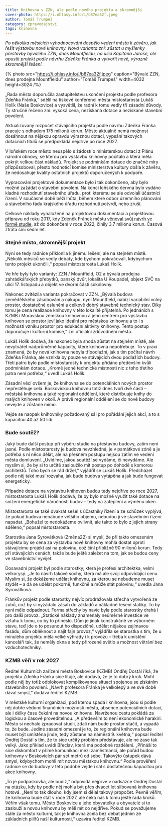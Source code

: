 ```yaml
---
title: Knihovna v ZZN, ale podle nového projektu a skromnější
cover-photo: https://i.ohlasy.info/i/b87ea32f.jpeg
author: Tomáš Trumpeš
category: zpravodajství
tags: knihovna
---
```


*Po několika měsících vyhodnocování dospělo vedení města k závěru, jak řešit výstavbu nové knihovny. Nová varianta zní: zůstat u myšlenky přestavby bývalého ZZN, dnes Mountfieldu, na ulici Kapitána Jaroše, ale opustit projekt podle návrhu Zdeňka Fránka a vytvořit nové, výrazně skromnější řešení.*

{% photo src="https://i.ohlasy.info/i/b87ea32f.jpeg" caption="Bývalé ZZN, dnes prodejna Mountfieldu" author="Tomáš Trumpeš" width=4032 height=3024 /%}

„Rada města doporučila zastupitelstvu ukončení projektu podle profesora Zdeňka Fránka,“ sdělil na tiskové konferenci města místostarosta Lukáš Holík (Naše Boskovice) a vysvětlil, že radní k tomu vedly tři zásadní důvody. Ty stručně řečeno zní: vysoká cena, nezískaná dotace a nezískané stavební povolení.

Aktualizovaný rozpočet stávajícího projektu podle návrhu Zdeňka Fránka pracuje s odhadem 175 milionů korun. Město aktuálně nemá možnost dosáhnout na nějakou opravdu výraznou dotaci, vypsání takových dotačních titulů se předpokládá nejdříve po roce 2027.

V loňském roce město neuspělo s žádostí o ministerskou dotaci z Plánu národní obnovy, se kterou pro výstavbu knihovny počítalo a která měla pokrýt velkou část nákladů. Projekt se podmínkám dotace do značné míry přizpůsoboval, přesto hodnotící komise ministerstva kultury došla k závěru, že nedosahuje kvality ostatních projektů doporučených k podpoře.

Vypracování projektové dokumentace bylo i tak dokončeno, aby bylo možné zažádat o stavební povolení. Na konci loňského června bylo vydáno kladné rozhodnutí stavebního úřadu, proti kterému se ale odvolali účastníci řízení. V současné době běží lhůta, během které odbor územního plánování a stavebního řádu krajského úřadu rozhodnutí potvrdí, nebo zruší.

Celkové náklady vynaložené na projektovou dokumentaci a projektovou přípravu od roku 2017, kdy Zdeněk Fránek městu [věnoval svůj návrh ve formě studie](https://ohlasy.info/clanky/2017/03/knihovna-zzn.html), až do dokončení v roce 2022, činily 3,7 milionu korun. Časová ztráta činí sedm let.

### Stejné místo, skromnější projekt

Nyní se tedy radnice přiklonila k jinému řešení, ale na stejném místě. „Několik měsíců se vedly debaty, kde bychom pokračovali, kdybychom tento projekt ukončili,“ popsal místostarosta Lukáš Holík. 

Ve hře byly tyto varianty: ZZN / Mountfield, O2 a bývalá prodejna zahrádkářských přebytků, panský dvůr, lokalita U Koupadel, objekt SVČ na ulici 17. listopadu a objekt ve dvorní části sokolovny. 

Nakonec zvítězila varianta pokračovat v ZZN. „Bývalá budova zemědělského zásobování a nákupu, nyní Mountfield, nabízí variabilní volný prostor, dostatečné oslunění a celkově dobrý stavebně technický stav. Díky tomu je cena realizace knihovny v této lokalitě přijatelná. Po jednáních s KZMB i Moravskou zemskou knihovnou a jeho centrem pro výstavbu knihoven se prostor jeví jako ideální pro městskou knihovnu a to i s možností vzniku prostor pro edukační aktivity knihovny. Tento postup doporučuje i kulturní komise,“ zní oficiální zdůvodnění města.

Lukáš Holík dodává, že nakonec byla shoda zůstat na stejném místě, ale nevytvářet nadprůměrné kapacity, které knihovna nepotřebuje. To v praxi znamená, že by nová knihovna nebyla třípodlažní, jak s tím počítal návrh Zdeňka Fránka, ale vznikla by pouze ve stávajících dvou podlažích budovy. Třetí patro bylo podle místostarosty k projektu přidáno především kvůli podmínkám dotace. „Kromě jedné technické místnosti nic z toho třetího patra není potřeba,“ uvedl Lukáš Holík.

Zásadní věcí ovšem je, že knihovna se do potenciálních nových prostor nepřestěhuje celá. Boskovickou knihovnu totiž dnes tvoří dvě části – městská knihovna a také regionální oddělení, které distribuuje knihy do malých knihoven v okolí. A právě regionální oddělení se do nové budovy nevejde a zůstane mimo. 

Vejde se naopak knihovníky požadovaný sál pro pořádání jejich akcí, a to s kapacitou 40 až 50 lidí.

### Bude soutěž?

Jaký bude další postup při výběru studie na přestavbu budovy, zatím není jasné. Podle místostarosty je budova nevzhledná, je v památkové zóně a je potřeba s ní něco dělat, ale na přesném postupu nejsou zatím ve vedení města domluvení. „Uvidíme, jakou soutěží se vydáme, či nevydáme. Ale myslím si, že by si to určitě zasloužilo mít postup po dohodě s komorou architektů. Toho bych se rád držel,“ vyjádřil se Lukáš Holík. Předcházet podle něj také musí rozvaha, jak bude budova vytápěna a jak bude fungovat energeticky.

Případné dotace na výstavbu knihoven budou tedy nejdříve po roce 2027, místostarosta Lukáš Holík dodává, že by bylo možné využít také dotace na snížení energetické náročnosti budov – tedy na zateplení a výměnu oken. 

Místostarosta se také dvakrát sešel s účastníky řízení a ze schůzek vyplývá, že pokud budova nenabude většího objemu, nebudou ji ve stavebním řízení napadat. „Bohužel to nedokážeme ovlivnit, ale takto to bylo z jejich strany sděleno,“ popsal místostarosta. 

Starostka Jana Syrovátková (Změna22) si myslí, že při takto omezeném projektu by se cena za výstavbu nové knihovny mohla dostat oproti stávajícímu projekt asi na polovinu, což činí přibližně 90 milionů korun. Tedy při stávajících cenách, takže bude ještě záležet na tom, jak se budou ceny ve stavebnictví vyvíjet.

Dosavadní projekt byl podle starostky, která je profesí architektka, velmi velkorysý. „Je to návrh takové sochy, která má ale svoji odpovídající cenu. Myslím si, že dokážeme udělat knihovnu, za kterou se nebudeme muset stydět – a dá se udělat pokorně, funkčně a může stát polovinu,“ uvedla Jana Syrovátková.

Fránkův projekt podle starostky nejvíc prodražovala střecha vytvořená ze zubů, což by si vyžádalo zásah do základů a nákladné řešení statiky. To by nyní mělo odpadnout. Forma střechy by navíc byla podle starostky drahá i pro další provoz. „Statické náklady znamenaly neúměrné investice ve vztahu k tomu, co by to přineslo. Dům je jinak konstrukčně ve výborném stavu, teď jde o to posunout ho dispozičně, udělat nějakou zajímavou fasádu, dům obléknout a najít fajn provoz,“ vyjádřila se starostka s tím, že u minulého projektu měla velké výhrady i k provozu – třeba k umístění kanceláří tak, že neměly okna a tedy přirozené světlo a možnost větrání bez vzduchotechniky.

### KZMB věří v rok 2027

Ředitel Kulturních zařízení města Boskovice (KZMB) Ondřej Dostál říká, že projektu Zdeňka Fránka sice lituje, ale dodává, že je to dobrý krok. Mohl podle něj by totiž odblokovat komplikovanou situaci spojenou se získáním stavebního povolení. „Návrh profesora Fránka je velkolepý a ve své době dával smysl,“ dodává ředitel KZMB.

V městské kulturní organizaci, pod kterou spadá i knihovna, jsou si podle něj dobře vědomi finančních možností města, absence potenciálních dotací, ale i délky času čekání na novou knihovnu. Navrženou cestu pokládá za logickou a časově proveditelnou. „A především to není ekonomické harakiri. Město si nechalo zpracovat studii, zdali nám bude prostor stačit, a vypadá to, že bude. Jediné zásadní omezení je to, že regionální knihovna bude muset být umístěna jinde, tedy zůstane na náměstí 9. května,“ popsal ředitel Ondřej Dostál s tím, že to sice určitý problém představuje, ale ne zase tak velký. Jako příklad uvádí Břeclav, která má podobné rozdělení. „Přináší to sice diskomfort v přímé komunikaci mezi zaměstnanci, ale pořád budou knihovny v Boskovicích pár set metrů od sebe. Takovýto ústupek dává smysl, kdybychom mohli mít novou městskou knihovnu.“ Podle prověření radnice se do budovy v této podobě vejde i sál s dostatečnou kapacitou pro akce knihovny. 

„To je podpáskovka, ale budiž,“ odpovídá nejprve v nadsázce Ondřej Dostál na otázku, kdy by podle něj mohla být přes dvacet let slibovaná knihovna hotová. „Není to tak dlouho, kdy jsem si dělal takový propočet. Pevně věřím, že knihovna bude stát v roce 2027, ale čeká nás k tomu ještě řada kroků. Věřím však tomu. Město Boskovice a jeho obyvatelky a obyvatelé si to zaslouží a novou knihovnu by měli mít co nejdříve. Pokud se považujeme stále za město kulturní, tak je knihovna zcela bez debat jedním ze základních pilířů naší kulturnosti,“ uzavírá ředitel KZMB.
